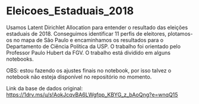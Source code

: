 # Eleicoes_Estaduais_2018

Usamos Latent Dirichlet Allocation para entender o resultado das eleições estaduais de 2018. Conseguimos identificar 11 perfis de eleitores, plotamos-os no mapa de São Paulo e encaminhamos os resultados para o Departamento de Ciência Política da USP. O trabalho foi orientado pelo Professor Paulo Hubert da FGV. O trabalho está dividido em alguns notebooks. 

OBS: estou fazendo os ajustes finais no notebook, por isso talvez o notebook não esteja disponível no repositório no momento.

Link da base de dados original: https://1drv.ms/u/s!AokJcqvBA6LWgfpp_KBYG_z_bAoQng?e=wnqQ15
